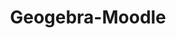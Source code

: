 ---
layout: post
title: Geogebra-Moodle
lien: https://degrangem.github.io/maths-moodle-quiz/#site-geogebra
description: >-
  Développement de l'intégration de geogebra dans les quiz moodles
image: >-
  https://degrangem.github.io/maths-moodle-quiz/sites/images/geogebra.png
category: Intégration Moodle
tags:
  - Moodle
  - Mathématiques
---